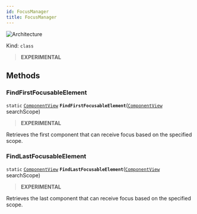 ```yaml
---
id: FocusManager
title: FocusManager
---
```


![Architecture](https://img.shields.io/badge/architecture-new_only-blue)

Kind: `class`

> **EXPERIMENTAL**

## Methods
### FindFirstFocusableElement
`static` [`ComponentView`](ComponentView) **`FindFirstFocusableElement`**([`ComponentView`](ComponentView) searchScope)

> **EXPERIMENTAL**

Retrieves the first component that can receive focus based on the specified scope.

### FindLastFocusableElement
`static` [`ComponentView`](ComponentView) **`FindLastFocusableElement`**([`ComponentView`](ComponentView) searchScope)

> **EXPERIMENTAL**

Retrieves the last component that can receive focus based on the specified scope.
